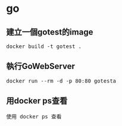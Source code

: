 # go

## 建立一個gotest的image

<pre>
docker build -t gotest .
</pre>

## 執行GoWebServer

<pre>
docker run --rm -d -p 80:80 gotesta
</pre>

## 用docker ps查看
<pre>
使用 docker ps 查看
</pre>
